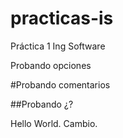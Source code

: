 practicas-is
============

Práctica 1 Ing Software

Probando opciones

#Probando comentarios

##Probando ¿?

Hello World. Cambio.
